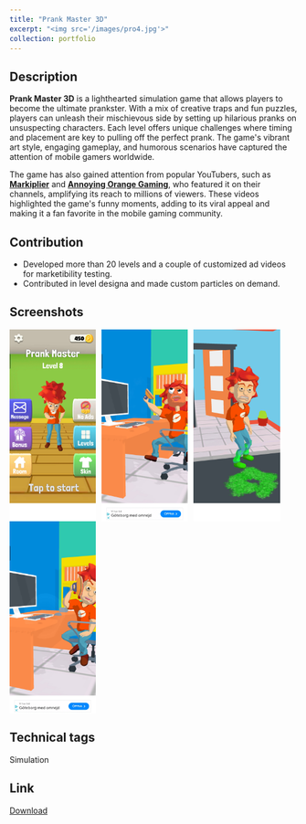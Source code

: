 ```yaml
---
title: "Prank Master 3D"
excerpt: "<img src='/images/pro4.jpg'>"
collection: portfolio
---
```


Description
-----
**Prank Master 3D** is a lighthearted simulation game that allows players to become the ultimate prankster. With a mix of creative traps and fun puzzles, players can unleash their mischievous side by setting up hilarious pranks on unsuspecting characters. Each level offers unique challenges where timing and placement are key to pulling off the perfect prank. The game's vibrant art style, engaging gameplay, and humorous scenarios have captured the attention of mobile gamers worldwide.

The game has also gained attention from popular YouTubers, such as [**Markiplier**](https://youtu.be/0Ct5Hs6uOAc?si=QQY99Onz7bCbjzL5) and [**Annoying Orange Gaming**](https://youtu.be/L4RBWzTtjbM?si=o0N_rifZ-x1r5xk1), who featured it on their channels, amplifying its reach to millions of viewers. These videos highlighted the game's funny moments, adding to its viral appeal and making it a fan favorite in the mobile gaming community.

Contribution
-----
* Developed more than 20 levels and a couple of customized ad videos for marketibility testing.
* Contributed in level designa and made custom particles on demand.

Screenshots
-----
<div style="display: flex; flex-wrap: wrap;">
  <img src="/images/pm02.jpg" alt="Screenshot 1" style="margin-right: 10px; width: 30%;">
  <img src="/images/pm01.jpg" alt="Screenshot 2" style="margin-right: 10px; width: 30%;">
  <img src="/images/pm03.jpg" alt="Screenshot 3" style="margin-right: 10px; width: 30%;">
  <img src="/images/pm04.jpg" alt="Screenshot 3" style="margin-right: 10px; width: 30%;">
</div>

Technical tags
-----
Simulation

Link
-----
[Download](https://play.google.com/store/apps/details?id=com.alphapotato.prankster)

